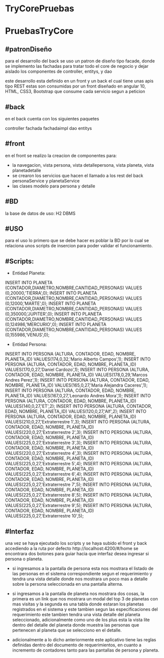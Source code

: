 # TryCorePruebas
# PruebasTryCore
#patronDiseño 
------------
para el desarrollo del back se uso un patron de diseño tipo facade, donde se implemento las fachadas para tratar todo el core de negocio y dejar aislado los componentes de controller, entitys, y dao

este desarrollo esta definido en un front y un back el cual tiene unas apis tipo REST estas son consumidas por un front diseñado en angular 10, HTML, CSS3, Bootstrap que consume cada servicio segun a peticion

#back 
---
en el back cuenta con los siguientes paquetes

controller
fachada
fachadaimpl
dao
entitys

#front
----
en el front se realizo la creacion de componentes para:
-  la navegacion, vista persona, vista detallepersona, vista planeta, vista planetadetalle
-  se crearon los servicios que hacen el llamado a los rest del back personaService y planetaService
-  las clases modelo para persona y detalle 


#BD
---
la base de datos de uso: H2 DBMS


#USO
-------
para el uso lo primero que se debe hacer es poblar la BD por lo cual se relaciona unos scripts de insercion para poder validar el funcionamiento.

#Scripts:
---------

- Entidad Planeta:

INSERT INTO PLANETA (CONTADOR,DIAMETRO,NOMBRE,CANTIDAD_PERSONAS) VALUES (0,20000,'TIERRA',0);
INSERT INTO PLANETA (CONTADOR,DIAMETRO,NOMBRE,CANTIDAD_PERSONAS) VALUES (0,12000,'MARTE',0);
INSERT INTO PLANETA (CONTADOR,DIAMETRO,NOMBRE,CANTIDAD_PERSONAS) VALUES (0,350000,'JUPITER',0);
INSERT INTO PLANETA (CONTADOR,DIAMETRO,NOMBRE,CANTIDAD_PERSONAS) VALUES (0,124986,'MERCURIO',0);
INSERT INTO PLANETA (CONTADOR,DIAMETRO,NOMBRE,CANTIDAD_PERSONAS) VALUES (0,155986,'VENUS',0);

- Entidad Persona:


INSERT INTO PERSONA (ALTURA, CONTADOR, EDAD, NOMBRE, PLANETA_ID) VALUES(174,0,32,'Mario Alberto Campos',1);
INSERT INTO PERSONA (ALTURA, CONTADOR, EDAD, NOMBRE, PLANETA_ID) VALUES(170,0,27,'Daniel Cardozo',1);
INSERT INTO PERSONA (ALTURA, CONTADOR, EDAD, NOMBRE, PLANETA_ID) VALUES(178,0,29,'Marcos Andres Perez',1);
INSERT INTO PERSONA (ALTURA, CONTADOR, EDAD, NOMBRE, PLANETA_ID) VALUES(165,0,27,'Maria Alejandra Caceres',1);
INSERT INTO PERSONA (ALTURA, CONTADOR, EDAD, NOMBRE, PLANETA_ID) VALUES(167,0,27,'Leonardo Andres Mora',1);
INSERT INTO PERSONA (ALTURA, CONTADOR, EDAD, NOMBRE, PLANETA_ID) VALUES(140,0,27,'ET',2);
INSERT INTO PERSONA (ALTURA, CONTADOR, EDAD, NOMBRE, PLANETA_ID) VALUES(120,0,27,'Alf',2);
INSERT INTO PERSONA (ALTURA, CONTADOR, EDAD, NOMBRE, PLANETA_ID) VALUES(210,0,27,'Extraterrestre 1',3);
INSERT INTO PERSONA (ALTURA, CONTADOR, EDAD, NOMBRE, PLANETA_ID) VALUES(220,0,27,'Extraterrestre 2',3);
INSERT INTO PERSONA (ALTURA, CONTADOR, EDAD, NOMBRE, PLANETA_ID) VALUES(225,0,27,'Extraterrestre 3',3);
INSERT INTO PERSONA (ALTURA, CONTADOR, EDAD, NOMBRE, PLANETA_ID) VALUES(220,0,27,'Extraterrestre 4',3);
INSERT INTO PERSONA (ALTURA, CONTADOR, EDAD, NOMBRE, PLANETA_ID) VALUES(225,0,27,'Extraterrestre 5',4);
INSERT INTO PERSONA (ALTURA, CONTADOR, EDAD, NOMBRE, PLANETA_ID) VALUES(225,0,27,'Extraterrestre 6',4);
INSERT INTO PERSONA (ALTURA, CONTADOR, EDAD, NOMBRE, PLANETA_ID) VALUES(225,0,27,'Extraterrestre 7',5);
INSERT INTO PERSONA (ALTURA, CONTADOR, EDAD, NOMBRE, PLANETA_ID) VALUES(225,0,27,'Extraterrestre 8',5);
INSERT INTO PERSONA (ALTURA, CONTADOR, EDAD, NOMBRE, PLANETA_ID) VALUES(225,0,27,'Extraterrestre 9',5);
INSERT INTO PERSONA (ALTURA, CONTADOR, EDAD, NOMBRE, PLANETA_ID) VALUES(225,0,27,'Extraterrestre 10',5);



#Interfaz
---------

una vez se haya ejecutado los scripts y se haya subido el front y back accediendo a la ruta por defecto
http://localhost:4200/#/home
se encontrara dos botones para guiar hacia que interfaz desea ingresar si persona o planeta.

- si ingresamos a la pantalla de persona esta nos mostrara el listado de las personas en el sistema correspondiente segun el requerimiento y tendra una vista detalle donde nos mostrara un poco mas a detalle sobre la persona seleccionada en una pantalla alterna.

- si ingresamos a la pantalla de planeta nos mostrara dos cosas, la primera es un link que nos mostrara un modal del top 3 de planetas con mas visitas y la segunda es una tabla donde estaran los planetas registrados en el sistema y este tambien segun las especificaciones del requerimiento este tambien tendra una vista detalle del planeta seleccionado, adicionalmente como uno de los plus esta la vista lite dentro del detalle del planeta donde muestra las personas que pertenecen al planeta que se selecciono en el detalle.

- adicionalmente a lo dicho anteriormente este aplicativo tiene las reglas definidas dentro del documento de requerimientos, en cuanto a incremento de contadores tanto para las pantallas de persona y planeta.
